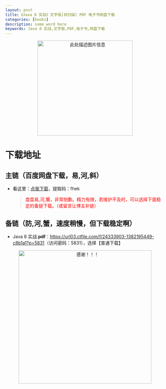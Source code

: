 ```yaml
---
layout: post
title: 《Java 8 实战》文字版[非扫描] PDF 电子书网盘下载
categories: [books]
description: some word here
keywords: Java 8 实战,文字版,PDF,电子书,网盘下载
---
```


<div align="center"><img src="https://pic.imgdb.cn/item/67063ea5d29ded1a8c83a0e1.png" alt="此处描述图片信息" width="300px" height="auto"></div>

# 下载地址

## 主链（百度网盘下载，易,河,斜）

- 看这里：[点我下载](https://pan.baidu.com/s/1iMXUbSbtZQZjDcqDmnWUyw?pwd=fhek)，提取码：fhek

  > <p style="color:red" >度盘易,河,蟹，非常抱歉。精力有限，若维护不及时，可以选择下面稳定的备链下载。（或留言让博主补链）</p>

## 备链（防,河,蟹，速度稍慢，但下载稳定啊）

- Java 8 实战.**pdf**：<https://url03.ctfile.com/f/24333903-1382195449-c8b1a1?p=5831>（访问密码：5831），选择【普通下载】

<div align="center"><img src="https://pic.imgdb.cn/item/6707df6bd29ded1a8ce37031.gif" alt="感谢！！！" width="420px" height="auto"/></div>
